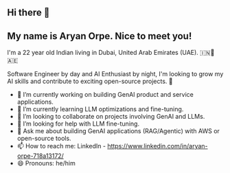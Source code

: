 ## Hi there 👋

## My name is Aryan Orpe. Nice to meet you!

I'm a 22 year old Indian living in Dubai, United Arab Emirates (UAE). 🇮🇳🤝🇦🇪

Software Engineer by day and AI Enthusiast by night, I'm looking to grow my AI skills and contribute to exciting open-source projects. 🧠

- 🔭 I’m currently working on building GenAI product and service applications.
- 🌱 I’m currently learning LLM optimizations and fine-tuning.
- 👯 I’m looking to collaborate on projects involving GenAI and LLMs.
- 🤔 I’m looking for help with LLM fine-tuning.
- 💬 Ask me about building GenAI applications (RAG/Agentic) with AWS or open-source tools.
- 📫 How to reach me: LinkedIn - https://www.linkedin.com/in/aryan-orpe-718a13172/
- 😄 Pronouns: he/him

<!--
**aryanorpe/aryanorpe** is a ✨ _special_ ✨ repository because its `README.md` (this file) appears on your GitHub profile.

Here are some ideas to get you started:

- 🔭 I’m currently working on ...
- 🌱 I’m currently learning ...
- 👯 I’m looking to collaborate on ...
- 🤔 I’m looking for help with ...
- 💬 Ask me about ...
- 📫 How to reach me: ...
- 😄 Pronouns: ...
- ⚡ Fun fact: ...
-->
